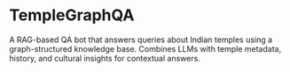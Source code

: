 # TempleGraphQA
A RAG-based QA bot that answers queries about Indian temples using a graph-structured knowledge base. Combines LLMs with temple metadata, history, and cultural insights for contextual answers.
